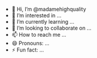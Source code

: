 - 👋 Hi, I’m @madamehighquality
- 👀 I’m interested in ...
- 🌱 I’m currently learning ...
- 💞️ I’m looking to collaborate on ...
- 📫 How to reach me ...
- 😄 Pronouns: ...
- ⚡ Fun fact: ...

<!---
madamehighquality/madamehighquality is a ✨ special ✨ repository because its `README.md` (this file) appears on your GitHub profile.
You can click the Preview link to take a look at your changes.
--->
